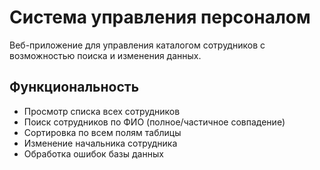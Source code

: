 # Система управления персоналом

Веб-приложение для управления каталогом сотрудников с возможностью поиска и изменения данных.

## Функциональность

- Просмотр списка всех сотрудников
- Поиск сотрудников по ФИО (полное/частичное совпадение)
- Сортировка по всем полям таблицы
- Изменение начальника сотрудника
- Обработка ошибок базы данных
